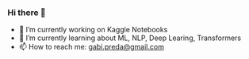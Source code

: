 ### Hi there 👋


- 🔭 I’m currently working on Kaggle Notebooks
- 🌱 I’m currently learning about ML, NLP, Deep Learing, Transformers
- 📫 How to reach me: gabi.preda@gmail.com

